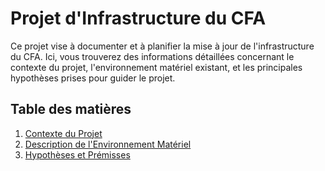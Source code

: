 # Projet d'Infrastructure du CFA

Ce projet vise à documenter et à planifier la mise à jour de l'infrastructure du CFA. Ici, vous trouverez des informations détaillées concernant le contexte du projet, l'environnement matériel existant, et les principales hypothèses prises pour guider le projet.

## Table des matières

1. [Contexte du Projet](00-contexte.md)
2. [Description de l'Environnement Matériel](01-materiel.md)
3. [Hypothèses et Prémisses](02-hypothese.md)
